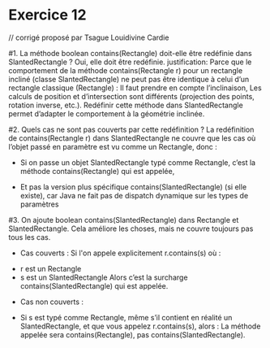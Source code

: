 # Exercice 12
// corrigé proposé par Tsague Louidivine Cardie 

#1. La méthode boolean contains(Rectangle) doit-elle être redéfinie dans SlantedRectangle ?
Oui, elle doit être redéfinie.
justification: Parce que le comportement de la méthode contains(Rectangle r) pour un rectangle incliné (classe SlantedRectangle) ne peut pas être identique à celui d’un rectangle classique (Rectangle) : Il faut prendre en compte l’inclinaison, Les calculs de position et d’intersection sont différents (projection des points, rotation inverse, etc.).
 Redéfinir cette méthode dans SlantedRectangle permet d’adapter le comportement à la géométrie inclinée.


#2. Quels cas ne sont pas couverts par cette redéfinition ?
La redéfinition de contains(Rectangle r) dans SlantedRectangle ne couvre que les cas où l’objet passé en paramètre est vu comme un Rectangle, donc :
- Si on passe un objet SlantedRectangle typé comme Rectangle, c’est la méthode contains(Rectangle) qui est appelée,

- Et pas la version plus spécifique contains(SlantedRectangle) (si elle existe), car Java ne fait pas de dispatch dynamique sur les types de paramètres 

#3. On ajoute boolean contains(SlantedRectangle) dans Rectangle et SlantedRectangle.
Cela améliore les choses, mais ne couvre toujours pas tous les cas.

* Cas couverts :
Si l'on  appele explicitement r.contains(s) où :
- r est un Rectangle
- s est un SlantedRectangle
Alors c’est la surcharge contains(SlantedRectangle) qui est appelée.

*  Cas non couverts :
- Si s est typé comme Rectangle, même s’il contient en réalité un SlantedRectangle, et que vous appelez r.contains(s), alors :
		La méthode appelée sera contains(Rectangle), pas contains(SlantedRectangle).

